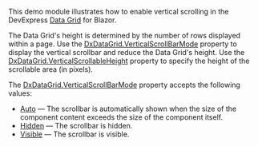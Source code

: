 This demo module illustrates how to enable vertical scrolling in the DevExpress [Data Grid](https://docs.devexpress.com/Blazor/DevExpress.Blazor.DxDataGrid-1) for Blazor.

The Data Grid's height is determined by the number of rows displayed within a page. Use the [DxDataGrid.VerticalScrollBarMode](https://docs.devexpress.com/Blazor/DevExpress.Blazor.DxDataGrid-1.VerticalScrollBarMode) property to display the vertical scrollbar and reduce the Data Grid's height. Use the [DxDataGrid.VerticalScrollableHeight](https://docs.devexpress.com/Blazor/DevExpress.Blazor.DxDataGrid-1.VerticalScrollableHeight) property to specify the height of the scrollable area (in pixels).

The [DxDataGrid.VerticalScrollBarMode](https://docs.devexpress.com/Blazor/DevExpress.Blazor.DxDataGrid-1.VerticalScrollBarMode) property accepts the following values:

*   [Auto](https://docs.devexpress.com/Blazor/DevExpress.Blazor.ScrollBarMode) — The scrollbar is automatically shown when the size of the component content exceeds the size of the component itself.
*   [Hidden](https://docs.devexpress.com/Blazor/DevExpress.Blazor.ScrollBarMode) — The scrollbar is hidden.
*   [Visible](https://docs.devexpress.com/Blazor/DevExpress.Blazor.ScrollBarMode) — The scrollbar is visible.
